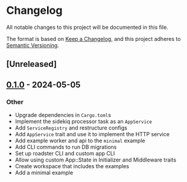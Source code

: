 # Changelog
All notable changes to this project will be documented in this file.

The format is based on [Keep a Changelog](https://keepachangelog.com/en/1.0.0/),
and this project adheres to [Semantic Versioning](https://semver.org/spec/v2.0.0.html).

## [Unreleased]

## [0.1.0](https://github.com/roadster-rs/roadster/releases/tag/minimal-v0.1.0) - 2024-05-05

### Other
- Upgrade dependencies in `Cargo.toml`s
- Implement the sidekiq processor task as an `AppService`
- Add `ServiceRegistry` and restructure configs
- Add `AppService` trait and use it to implement the HTTP service
- Add example worker and api to the `minimal` example
- Add CLI commands to run DB migrations
- Set up roadster CLI and custom app CLI
- Allow using custom App::State in Initializer and Middleware traits
- Create workspace that includes the examples
- Add a minimal example
